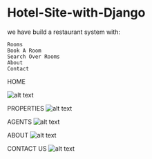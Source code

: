 # Hotel-Site-with-Django


we have build a restaurant system with:

    Rooms
    Book A Room
    Search Over Rooms
    About
    Contact

HOME 

![alt text](https://user-images.githubusercontent.com/31972312/91582175-128a9300-e96d-11ea-8f82-586c8e2c24b7.png)

PROPERTIES
![alt text](https://user-images.githubusercontent.com/31972312/91582201-19b1a100-e96d-11ea-8932-3c43cf1b3ffe.png)

AGENTS
![alt text](https://user-images.githubusercontent.com/31972312/91582218-20401880-e96d-11ea-99b1-7280ea420572.png)

ABOUT
![alt text](https://user-images.githubusercontent.com/31972312/91581906-baec2780-e96c-11ea-81e3-4de59522ffcf.png)

CONTACT US 
![alt text](https://user-images.githubusercontent.com/31972312/91582243-27672680-e96d-11ea-95cd-b362163afdfe.png)
